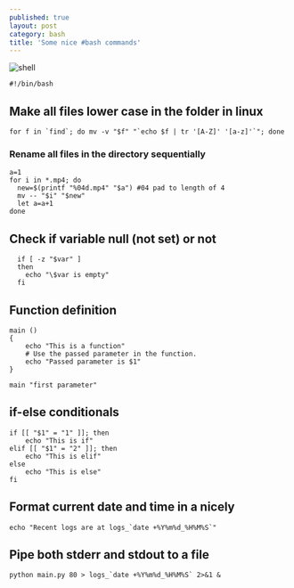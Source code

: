 ```yaml
---
published: true
layout: post
category: bash
title: 'Some nice #bash commands'
---
```

![shell](https://images.pexels.com/photos/25478/pexels-photo-25478.jpg?w=1260&h=750&auto=compress&cs=tinysrgb)

`#!/bin/bash`

## Make all files lower case in the folder in linux

```
for f in `find`; do mv -v "$f" "`echo $f | tr '[A-Z]' '[a-z]'`"; done
```

### Rename all files in the directory sequentially

```
a=1
for i in *.mp4; do
  new=$(printf "%04d.mp4" "$a") #04 pad to length of 4
  mv -- "$i" "$new"
  let a=a+1
done
```

## Check if variable null (not set) or not

```
  if [ -z "$var" ]
  then
    echo "\$var is empty"
  fi
```

## Function definition

```
main ()
{
	echo "This is a function"
    # Use the passed parameter in the function.
    echo "Passed parameter is $1"
}

main "first parameter"
```

## if-else conditionals

```
if [[ "$1" = "1" ]]; then
    echo "This is if"
elif [[ "$1" = "2" ]]; then
	echo "This is elif"
else
	echo "This is else"
fi
```


## Format current date and time in a nicely

```
echo "Recent logs are at logs_`date +%Y%m%d_%H%M%S`"
```

## Pipe both stderr and stdout to a file

```
python main.py 80 > logs_`date +%Y%m%d_%H%M%S` 2>&1 &
```